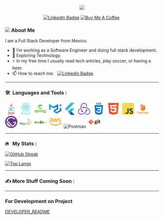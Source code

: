 <!-- <p align="center"><img src="https://media.giphy.com/media/dWesBcTLavkZuG35MI/giphy.gif" width="100%" height="300"  /></p> -->

<p align="center"> </p>


<p align="center"><img src="https://media.giphy.com/media/M9gbBd9nbDrOTu1Mqx/giphy.gif" width="100"/></p>



<p align="center">
  <a href="https://www.linkedin.com/in/carlossahagun/"><img src="https://img.shields.io/badge/LinkedIn-blue?style=for-the-badge&logo=linkedin&logoColor=white" alt="LinkedIn Badge"></a>
  <a href="https://www.buymeacoffee.com/gino.sahagun" target="_blank"><img src="https://cdn.buymeacoffee.com/buttons/default-orange.png" alt="Buy Me A Coffee" height="41" width="174"></a>
  <img src="https://komarev.com/ghpvc/?username=GinoSahagun&style=flat-square&color=blue" alt="">
</p>

### <img src="https://media.giphy.com/media/WUlplcMpOCEmTGBtBW/giphy.gif" width="30"> About Me

I am a Full Stack Developer from Mexico.

- 🔭 I’m working as a Software Engineer and doing full stack development.
- 🌱 Exploring Technology.
- ⚡ In my free time I usually read tech articles, play soccer, or having a beer.
- 📫 How to reach me: &nbsp; [![Linkedin Badge](https://img.shields.io/badge/-GinoSahagun-blue?style=flat&logo=Linkedin&logoColor=white)](https://www.linkedin.com/in/carlossahagun/)

---

### 🛠 &nbsp;Languages and Tools :

<p>
<img src="https://github.com/devicons/devicon/blob/master/icons/java/java-original-wordmark.svg" title="Java" alt="Java" width="40" height="40"/>&nbsp;
<img src="https://github.com/devicons/devicon/blob/master/icons/react/react-original-wordmark.svg" title="React" alt="React" width="40" height="40"/>&nbsp;
<img src="https://github.com/devicons/devicon/blob/master/icons/spring/spring-original-wordmark.svg" title="Spring" alt="Spring" width="40" height="40"/>&nbsp;
<img src="https://github.com/devicons/devicon/blob/master/icons/materialui/materialui-original.svg" title="Material UI" alt="Material UI" width="40" height="40"/>&nbsp;
<img src="https://github.com/devicons/devicon/blob/master/icons/flutter/flutter-original.svg" title="Flutter" alt="Flutter" width="40" height="40"/>&nbsp;
<img src="https://github.com/devicons/devicon/blob/master/icons/redux/redux-original.svg" title="Redux" alt="Redux " width="40" height="40"/>&nbsp;
<img src="https://github.com/devicons/devicon/blob/master/icons/css3/css3-plain-wordmark.svg"  title="CSS3" alt="CSS" width="40" height="40"/>&nbsp;
<img src="https://github.com/devicons/devicon/blob/master/icons/html5/html5-original.svg" title="HTML5" alt="HTML" width="40" height="40"/>&nbsp;
<img src="https://github.com/devicons/devicon/blob/master/icons/javascript/javascript-original.svg" title="JavaScript" alt="JavaScript" width="40" height="40"/>&nbsp;
<img src="https://github.com/devicons/devicon/blob/master/icons/firebase/firebase-plain-wordmark.svg" title="Firebase" alt="Firebase" width="40" height="40"/>&nbsp;
<img src="https://github.com/devicons/devicon/blob/master/icons/gatsby/gatsby-original.svg" title="Gatsby"  alt="Gatsby" width="40" height="40"/>&nbsp;
<img src="https://github.com/devicons/devicon/blob/master/icons/mysql/mysql-original-wordmark.svg" title="MySQL"  alt="MySQL" width="40" height="40"/>&nbsp;
<img src="https://github.com/devicons/devicon/blob/master/icons/nodejs/nodejs-original-wordmark.svg" title="NodeJS" alt="NodeJS" width="40" height="40"/>&nbsp;
<img src="https://github.com/devicons/devicon/blob/master/icons/amazonwebservices/amazonwebservices-plain-wordmark.svg" title="AWS" alt="AWS" width="40" height="40"/>&nbsp;
<img src="https://www.vectorlogo.zone/logos/getpostman/getpostman-icon.svg" title="Postman"  alt="Postman" width="40" height="40"/>&nbsp;
<img src="https://github.com/devicons/devicon/blob/master/icons/git/git-original-wordmark.svg" title="Git" **alt="Git" width="40" height="40"/>&nbsp;
</p>

---

### 🔥 &nbsp; My Stats :

[![GitHub Streak](http://github-readme-streak-stats.herokuapp.com?user=GinoSahagun&theme=dark&background=000000)](https://git.io/streak-stats)

[![Top Langs](https://github-readme-stats.vercel.app/api/top-langs/?username=GinoSahagun&layout=compact&theme=vision-friendly-dark)](https://github.com/anuraghazra/github-readme-stats)

---

### ✍️ More Stuff Coming Soon :

<hr />

### For Development on Project
[DEVELOPER_README](./DEVELOPER_README.md)